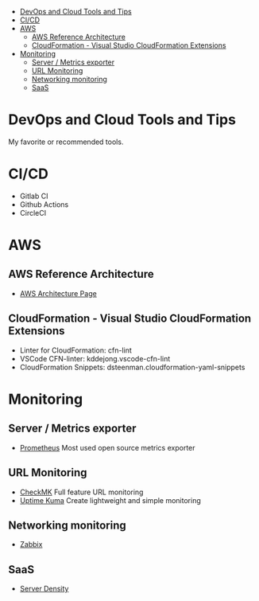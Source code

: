 -   [DevOps and Cloud Tools and Tips](#devops-and-cloud-tools-and-tips)
-   [CI/CD](#cicd)
-   [AWS](#aws)
    -   [AWS Reference Architecture](#aws-reference-architecture)
    -   [CloudFormation - Visual Studio CloudFormation
        Extensions](#cloudformation---visual-studio-cloudformation-extensions)
-   [Monitoring](#monitoring)
    -   [Server / Metrics exporter](#server-metrics-exporter)
    -   [URL Monitoring](#url-monitoring)
    -   [Networking monitoring](#networking-monitoring)
    -   [SaaS](#saas)

DevOps and Cloud Tools and Tips
===============================

My favorite or recommended tools.

CI/CD
=====

-   Gitlab CI
-   Github Actions
-   CircleCI

AWS
===

AWS Reference Architecture
---------------------

-   [AWS Architecture Page](https://aws.amazon.com/pt/architecture/?cards-all.sort-by=item.additionalFields.sortDate&cards-all.sort-order=desc&awsf.content-type=*all&awsf.methodology=*all&awsf.tech-category=*all&awsf.industries=*all&awsf.business-category=*all)

CloudFormation - Visual Studio CloudFormation Extensions
--------------------------------------------------------

-   Linter for CloudFormation: cfn-lint
-   VSCode CFN-linter: kddejong.vscode-cfn-lint
-   CloudFormation Snippets: dsteenman.cloudformation-yaml-snippets

Monitoring
==========

Server / Metrics exporter
-------------------------

-   [Prometheus](https://prometheus.io/) Most used open source metrics
    exporter

URL Monitoring
--------------

-   [CheckMK](https://checkmk.com/) Full feature URL monitoring
-   [Uptime Kuma](https://github.com/louislam/uptime-kuma) Create
    lightweight and simple monitoring

Networking monitoring
---------------------

-   [Zabbix](https://www.zabbix.com/)

SaaS
----

-   [Server Density](https://www.serverdensity.com/)

